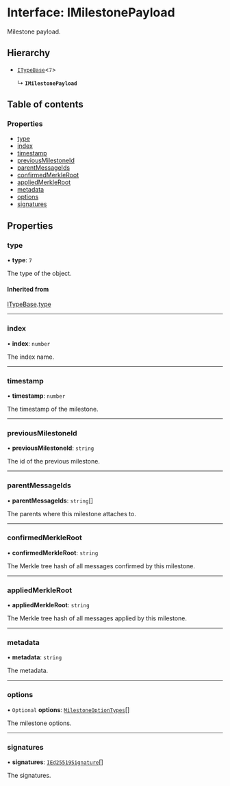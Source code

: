# Interface: IMilestonePayload

Milestone payload.

## Hierarchy

- [`ITypeBase`](ITypeBase.md)<``7``\>

  ↳ **`IMilestonePayload`**

## Table of contents

### Properties

- [type](IMilestonePayload.md#type)
- [index](IMilestonePayload.md#index)
- [timestamp](IMilestonePayload.md#timestamp)
- [previousMilestoneId](IMilestonePayload.md#previousMilestoneId)
- [parentMessageIds](IMilestonePayload.md#parentmessageids)
- [confirmedMerkleRoot](IMilestonePayload.md#confirmedmerkleroot)
- [appliedMerkleRoot](IMilestonePayload.md#appliedmerkleroot)
- [metadata](IMilestonePayload.md#metadata)
- [options](IMilestonePayload.md#options)
- [signatures](IMilestonePayload.md#signatures)

## Properties

### type

• **type**: ``7``

The type of the object.

#### Inherited from

[ITypeBase](ITypeBase.md).[type](ITypeBase.md#type)

___

### index

• **index**: `number`

The index name.

___

### timestamp

• **timestamp**: `number`

The timestamp of the milestone.

___

### previousMilestoneId

• **previousMilestoneId**: `string`

The id of the previous milestone.

___

### parentMessageIds

• **parentMessageIds**: `string`[]

The parents where this milestone attaches to.

___

### confirmedMerkleRoot

• **confirmedMerkleRoot**: `string`

The Merkle tree hash of all messages confirmed by this milestone.

___

### appliedMerkleRoot

• **appliedMerkleRoot**: `string`

The Merkle tree hash of all messages applied by this milestone.

___

### metadata

• **metadata**: `string`

The metadata.

___

### options

• `Optional` **options**: [`MilestoneOptionTypes`](../api.md#milestoneoptiontypes)[]

The milestone options.

___

### signatures

• **signatures**: [`IEd25519Signature`](IEd25519Signature.md)[]

The signatures.
